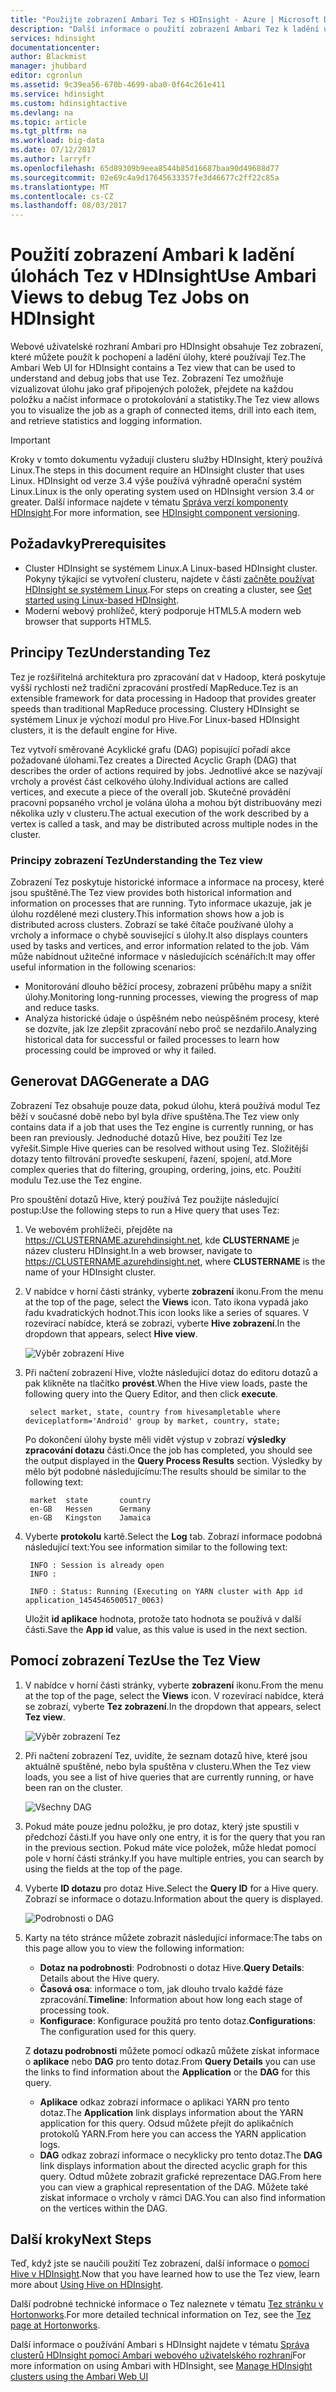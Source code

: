 ```yaml
---
title: "Použijte zobrazení Ambari Tez s HDInsight - Azure | Microsoft Docs"
description: "Další informace o použití zobrazení Ambari Tez k ladění úlohách Tez v HDInsight."
services: hdinsight
documentationcenter: 
author: Blackmist
manager: jhubbard
editor: cgronlun
ms.assetid: 9c39ea56-670b-4699-aba0-0f64c261e411
ms.service: hdinsight
ms.custom: hdinsightactive
ms.devlang: na
ms.topic: article
ms.tgt_pltfrm: na
ms.workload: big-data
ms.date: 07/12/2017
ms.author: larryfr
ms.openlocfilehash: 65d89309b9eea8544b85d16687baa90d49688d77
ms.sourcegitcommit: 02e69c4a9d17645633357fe3d46677c2ff22c85a
ms.translationtype: MT
ms.contentlocale: cs-CZ
ms.lasthandoff: 08/03/2017
---
```

# <a name="use-ambari-views-to-debug-tez-jobs-on-hdinsight"></a><span data-ttu-id="33e33-103">Použití zobrazení Ambari k ladění úlohách Tez v HDInsight</span><span class="sxs-lookup"><span data-stu-id="33e33-103">Use Ambari Views to debug Tez Jobs on HDInsight</span></span>

<span data-ttu-id="33e33-104">Webové uživatelské rozhraní Ambari pro HDInsight obsahuje Tez zobrazení, které můžete použít k pochopení a ladění úlohy, které používají Tez.</span><span class="sxs-lookup"><span data-stu-id="33e33-104">The Ambari Web UI for HDInsight contains a Tez view that can be used to understand and debug jobs that use Tez.</span></span> <span data-ttu-id="33e33-105">Zobrazení Tez umožňuje vizualizovat úlohu jako graf připojených položek, přejdete na každou položku a načíst informace o protokolování a statistiky.</span><span class="sxs-lookup"><span data-stu-id="33e33-105">The Tez view allows you to visualize the job as a graph of connected items, drill into each item, and retrieve statistics and logging information.</span></span>

> [!IMPORTANT]
> <span data-ttu-id="33e33-106">Kroky v tomto dokumentu vyžadují clusteru služby HDInsight, který používá Linux.</span><span class="sxs-lookup"><span data-stu-id="33e33-106">The steps in this document require an HDInsight cluster that uses Linux.</span></span> <span data-ttu-id="33e33-107">HDInsight od verze 3.4 výše používá výhradně operační systém Linux.</span><span class="sxs-lookup"><span data-stu-id="33e33-107">Linux is the only operating system used on HDInsight version 3.4 or greater.</span></span> <span data-ttu-id="33e33-108">Další informace najdete v tématu [Správa verzí komponenty HDInsight](hdinsight-component-versioning.md#hdinsight-windows-retirement).</span><span class="sxs-lookup"><span data-stu-id="33e33-108">For more information, see [HDInsight component versioning](hdinsight-component-versioning.md#hdinsight-windows-retirement).</span></span>

## <a name="prerequisites"></a><span data-ttu-id="33e33-109">Požadavky</span><span class="sxs-lookup"><span data-stu-id="33e33-109">Prerequisites</span></span>

* <span data-ttu-id="33e33-110">Cluster HDInsight se systémem Linux.</span><span class="sxs-lookup"><span data-stu-id="33e33-110">A Linux-based HDInsight cluster.</span></span> <span data-ttu-id="33e33-111">Pokyny týkající se vytvoření clusteru, najdete v části [začněte používat HDInsight se systémem Linux](hdinsight-hadoop-linux-tutorial-get-started.md).</span><span class="sxs-lookup"><span data-stu-id="33e33-111">For steps on creating a cluster, see [Get started using Linux-based HDInsight](hdinsight-hadoop-linux-tutorial-get-started.md).</span></span>
* <span data-ttu-id="33e33-112">Moderní webový prohlížeč, který podporuje HTML5.</span><span class="sxs-lookup"><span data-stu-id="33e33-112">A modern web browser that supports HTML5.</span></span>

## <a name="understanding-tez"></a><span data-ttu-id="33e33-113">Principy Tez</span><span class="sxs-lookup"><span data-stu-id="33e33-113">Understanding Tez</span></span>

<span data-ttu-id="33e33-114">Tez je rozšiřitelná architektura pro zpracování dat v Hadoop, která poskytuje vyšší rychlosti než tradiční zpracování prostředí MapReduce.</span><span class="sxs-lookup"><span data-stu-id="33e33-114">Tez is an extensible framework for data processing in Hadoop that provides greater speeds than traditional MapReduce processing.</span></span> <span data-ttu-id="33e33-115">Clustery HDInsight se systémem Linux je výchozí modul pro Hive.</span><span class="sxs-lookup"><span data-stu-id="33e33-115">For Linux-based HDInsight clusters, it is the default engine for Hive.</span></span>

<span data-ttu-id="33e33-116">Tez vytvoří směrované Acyklické grafu (DAG) popisující pořadí akce požadované úlohami.</span><span class="sxs-lookup"><span data-stu-id="33e33-116">Tez creates a Directed Acyclic Graph (DAG) that describes the order of actions required by jobs.</span></span> <span data-ttu-id="33e33-117">Jednotlivé akce se nazývají vrcholy a provést část celkového úlohy.</span><span class="sxs-lookup"><span data-stu-id="33e33-117">Individual actions are called vertices, and execute a piece of the overall job.</span></span> <span data-ttu-id="33e33-118">Skutečné provádění pracovní popsaného vrchol je volána úloha a mohou být distribuovány mezi několika uzly v clusteru.</span><span class="sxs-lookup"><span data-stu-id="33e33-118">The actual execution of the work described by a vertex is called a task, and may be distributed across multiple nodes in the cluster.</span></span>

### <a name="understanding-the-tez-view"></a><span data-ttu-id="33e33-119">Principy zobrazení Tez</span><span class="sxs-lookup"><span data-stu-id="33e33-119">Understanding the Tez view</span></span>

<span data-ttu-id="33e33-120">Zobrazení Tez poskytuje historické informace a informace na procesy, které jsou spuštěné.</span><span class="sxs-lookup"><span data-stu-id="33e33-120">The Tez view provides both historical information and information on processes that are running.</span></span> <span data-ttu-id="33e33-121">Tyto informace ukazuje, jak je úlohu rozdělené mezi clustery.</span><span class="sxs-lookup"><span data-stu-id="33e33-121">This information shows how a job is distributed across clusters.</span></span> <span data-ttu-id="33e33-122">Zobrazí se také čítače používané úlohy a vrcholy a informace o chybě související s úlohy.</span><span class="sxs-lookup"><span data-stu-id="33e33-122">It also displays counters used by tasks and vertices, and error information related to the job.</span></span> <span data-ttu-id="33e33-123">Vám může nabídnout užitečné informace v následujících scénářích:</span><span class="sxs-lookup"><span data-stu-id="33e33-123">It may offer useful information in the following scenarios:</span></span>

* <span data-ttu-id="33e33-124">Monitorování dlouho běžící procesy, zobrazení průběhu mapy a snížit úlohy.</span><span class="sxs-lookup"><span data-stu-id="33e33-124">Monitoring long-running processes, viewing the progress of map and reduce tasks.</span></span>
* <span data-ttu-id="33e33-125">Analýza historické údaje o úspěšném nebo neúspěšném procesy, které se dozvíte, jak lze zlepšit zpracování nebo proč se nezdařilo.</span><span class="sxs-lookup"><span data-stu-id="33e33-125">Analyzing historical data for successful or failed processes to learn how processing could be improved or why it failed.</span></span>

## <a name="generate-a-dag"></a><span data-ttu-id="33e33-126">Generovat DAG</span><span class="sxs-lookup"><span data-stu-id="33e33-126">Generate a DAG</span></span>

<span data-ttu-id="33e33-127">Zobrazení Tez obsahuje pouze data, pokud úlohu, která používá modul Tez běží v současné době nebo byl byla dříve spuštěna.</span><span class="sxs-lookup"><span data-stu-id="33e33-127">The Tez view only contains data if a job that uses the Tez engine is currently running, or has been ran previously.</span></span> <span data-ttu-id="33e33-128">Jednoduché dotazů Hive, bez použití Tez lze vyřešit.</span><span class="sxs-lookup"><span data-stu-id="33e33-128">Simple Hive queries can be resolved without using Tez.</span></span> <span data-ttu-id="33e33-129">Složitější dotazy tento filtrování proveďte seskupení, řazení, spojení, atd.</span><span class="sxs-lookup"><span data-stu-id="33e33-129">More complex queries that do filtering, grouping, ordering, joins, etc.</span></span> <span data-ttu-id="33e33-130">Použití modulu Tez.</span><span class="sxs-lookup"><span data-stu-id="33e33-130">use the Tez engine.</span></span>

<span data-ttu-id="33e33-131">Pro spouštění dotazů Hive, který používá Tez použijte následující postup:</span><span class="sxs-lookup"><span data-stu-id="33e33-131">Use the following steps to run a Hive query that uses Tez:</span></span>

1. <span data-ttu-id="33e33-132">Ve webovém prohlížeči, přejděte na https://CLUSTERNAME.azurehdinsight.net, kde **CLUSTERNAME** je název clusteru HDInsight.</span><span class="sxs-lookup"><span data-stu-id="33e33-132">In a web browser, navigate to https://CLUSTERNAME.azurehdinsight.net, where **CLUSTERNAME** is the name of your HDInsight cluster.</span></span>

2. <span data-ttu-id="33e33-133">V nabídce v horní části stránky, vyberte **zobrazení** ikonu.</span><span class="sxs-lookup"><span data-stu-id="33e33-133">From the menu at the top of the page, select the **Views** icon.</span></span> <span data-ttu-id="33e33-134">Tato ikona vypadá jako řadu kvadratických hodnot.</span><span class="sxs-lookup"><span data-stu-id="33e33-134">This icon looks like a series of squares.</span></span> <span data-ttu-id="33e33-135">V rozevírací nabídce, která se zobrazí, vyberte **Hive zobrazení**.</span><span class="sxs-lookup"><span data-stu-id="33e33-135">In the dropdown that appears, select **Hive view**.</span></span>

    ![Výběr zobrazení Hive](./media/hdinsight-debug-ambari-tez-view/selecthive.png)

3. <span data-ttu-id="33e33-137">Při načtení zobrazení Hive, vložte následující dotaz do editoru dotazů a pak klikněte na tlačítko **provést**.</span><span class="sxs-lookup"><span data-stu-id="33e33-137">When the Hive view loads, paste the following query into the Query Editor, and then click **execute**.</span></span>

        select market, state, country from hivesampletable where deviceplatform='Android' group by market, country, state;

    <span data-ttu-id="33e33-138">Po dokončení úlohy byste měli vidět výstup v zobrazí **výsledky zpracování dotazu** části.</span><span class="sxs-lookup"><span data-stu-id="33e33-138">Once the job has completed, you should see the output displayed in the **Query Process Results** section.</span></span> <span data-ttu-id="33e33-139">Výsledky by mělo být podobné následujícímu:</span><span class="sxs-lookup"><span data-stu-id="33e33-139">The results should be similar to the following text:</span></span>

        market  state       country
        en-GB   Hessen      Germany
        en-GB   Kingston    Jamaica

4. <span data-ttu-id="33e33-140">Vyberte **protokolu** kartě.</span><span class="sxs-lookup"><span data-stu-id="33e33-140">Select the **Log** tab.</span></span> <span data-ttu-id="33e33-141">Zobrazí informace podobná následující text:</span><span class="sxs-lookup"><span data-stu-id="33e33-141">You see information similar to the following text:</span></span>

        INFO : Session is already open
        INFO :

        INFO : Status: Running (Executing on YARN cluster with App id application_1454546500517_0063)

    <span data-ttu-id="33e33-142">Uložit **id aplikace** hodnota, protože tato hodnota se používá v další části.</span><span class="sxs-lookup"><span data-stu-id="33e33-142">Save the **App id** value, as this value is used in the next section.</span></span>

## <a name="use-the-tez-view"></a><span data-ttu-id="33e33-143">Pomocí zobrazení Tez</span><span class="sxs-lookup"><span data-stu-id="33e33-143">Use the Tez View</span></span>

1. <span data-ttu-id="33e33-144">V nabídce v horní části stránky, vyberte **zobrazení** ikonu.</span><span class="sxs-lookup"><span data-stu-id="33e33-144">From the menu at the top of the page, select the **Views** icon.</span></span> <span data-ttu-id="33e33-145">V rozevírací nabídce, která se zobrazí, vyberte **Tez zobrazení**.</span><span class="sxs-lookup"><span data-stu-id="33e33-145">In the dropdown that appears, select **Tez view**.</span></span>

    ![Výběr zobrazení Tez](./media/hdinsight-debug-ambari-tez-view/selecttez.png)

2. <span data-ttu-id="33e33-147">Při načtení zobrazení Tez, uvidíte, že seznam dotazů hive, které jsou aktuálně spuštěné, nebo byla spuštěna v clusteru.</span><span class="sxs-lookup"><span data-stu-id="33e33-147">When the Tez view loads, you see a list of hive queries that are currently running, or have been ran on the cluster.</span></span>

    ![Všechny DAG](./media/hdinsight-debug-ambari-tez-view/tez-view-home.png)

3. <span data-ttu-id="33e33-149">Pokud máte pouze jednu položku, je pro dotaz, který jste spustili v předchozí části.</span><span class="sxs-lookup"><span data-stu-id="33e33-149">If you have only one entry, it is for the query that you ran in the previous section.</span></span> <span data-ttu-id="33e33-150">Pokud máte více položek, může hledat pomocí pole v horní části stránky.</span><span class="sxs-lookup"><span data-stu-id="33e33-150">If you have multiple entries, you can search by using the fields at the top of the page.</span></span>

4. <span data-ttu-id="33e33-151">Vyberte **ID dotazu** pro dotaz Hive.</span><span class="sxs-lookup"><span data-stu-id="33e33-151">Select the **Query ID** for a Hive query.</span></span> <span data-ttu-id="33e33-152">Zobrazí se informace o dotazu.</span><span class="sxs-lookup"><span data-stu-id="33e33-152">Information about the query is displayed.</span></span>

    ![Podrobnosti o DAG](./media/hdinsight-debug-ambari-tez-view/query-details.png)

5. <span data-ttu-id="33e33-154">Karty na této stránce můžete zobrazit následující informace:</span><span class="sxs-lookup"><span data-stu-id="33e33-154">The tabs on this page allow you to view the following information:</span></span>

    * <span data-ttu-id="33e33-155">**Dotaz na podrobnosti**: Podrobnosti o dotaz Hive.</span><span class="sxs-lookup"><span data-stu-id="33e33-155">**Query Details**: Details about the Hive query.</span></span>
    * <span data-ttu-id="33e33-156">**Časová osa**: informace o tom, jak dlouho trvalo každé fáze zpracování.</span><span class="sxs-lookup"><span data-stu-id="33e33-156">**Timeline**: Information about how long each stage of processing took.</span></span>
    * <span data-ttu-id="33e33-157">**Konfigurace**: Konfigurace použitá pro tento dotaz.</span><span class="sxs-lookup"><span data-stu-id="33e33-157">**Configurations**: The configuration used for this query.</span></span>

    <span data-ttu-id="33e33-158">Z __dotazu podrobnosti__ můžete pomocí odkazů můžete získat informace o __aplikace__ nebo __DAG__ pro tento dotaz.</span><span class="sxs-lookup"><span data-stu-id="33e33-158">From __Query Details__ you can use the links to find information about the __Application__ or the __DAG__ for this query.</span></span>
    
    * <span data-ttu-id="33e33-159">__Aplikace__ odkaz zobrazí informace o aplikaci YARN pro tento dotaz.</span><span class="sxs-lookup"><span data-stu-id="33e33-159">The __Application__ link displays information about the YARN application for this query.</span></span> <span data-ttu-id="33e33-160">Odsud můžete přejít do aplikačních protokolů YARN.</span><span class="sxs-lookup"><span data-stu-id="33e33-160">From here you can access the YARN application logs.</span></span>
    * <span data-ttu-id="33e33-161">__DAG__ odkaz zobrazí informace o necyklicky pro tento dotaz.</span><span class="sxs-lookup"><span data-stu-id="33e33-161">The __DAG__ link displays information about the directed acyclic graph for this query.</span></span> <span data-ttu-id="33e33-162">Odtud můžete zobrazit grafické reprezentace DAG.</span><span class="sxs-lookup"><span data-stu-id="33e33-162">From here you can view a graphical representation of the DAG.</span></span> <span data-ttu-id="33e33-163">Můžete také získat informace o vrcholy v rámci DAG.</span><span class="sxs-lookup"><span data-stu-id="33e33-163">You can also find information on the vertices within the DAG.</span></span>

## <a name="next-steps"></a><span data-ttu-id="33e33-164">Další kroky</span><span class="sxs-lookup"><span data-stu-id="33e33-164">Next Steps</span></span>

<span data-ttu-id="33e33-165">Teď, když jste se naučili použití Tez zobrazení, další informace o [pomocí Hive v HDInsight](hdinsight-use-hive.md).</span><span class="sxs-lookup"><span data-stu-id="33e33-165">Now that you have learned how to use the Tez view, learn more about [Using Hive on HDInsight](hdinsight-use-hive.md).</span></span>

<span data-ttu-id="33e33-166">Další podrobné technické informace o Tez naleznete v tématu [Tez stránku v Hortonworks](http://hortonworks.com/hadoop/tez/).</span><span class="sxs-lookup"><span data-stu-id="33e33-166">For more detailed technical information on Tez, see the [Tez page at Hortonworks](http://hortonworks.com/hadoop/tez/).</span></span>

<span data-ttu-id="33e33-167">Další informace o používání Ambari s HDInsight najdete v tématu [Správa clusterů HDInsight pomocí Ambari webového uživatelského rozhraní](hdinsight-hadoop-manage-ambari.md)</span><span class="sxs-lookup"><span data-stu-id="33e33-167">For more information on using Ambari with HDInsight, see [Manage HDInsight clusters using the Ambari Web UI](hdinsight-hadoop-manage-ambari.md)</span></span>
